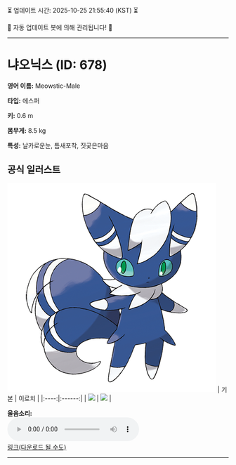 
⏳ 업데이트 시간: 2025-10-25 21:55:40 (KST) ⏳

🤖 자동 업데이트 봇에 의해 관리됩니다! 🤖

---

# 냐오닉스 (ID: 678)
**영어 이름:** Meowstic-Male

**타입:** 에스퍼

**키:** 0.6 m

**몸무게:** 8.5 kg

**특성:** 날카로운눈, 틈새포착, 짓궂은마음

## 공식 일러스트
![](https://raw.githubusercontent.com/PokeAPI/sprites/master/sprites/pokemon/other/official-artwork/678.png)
| 기본 | 이로치 |
|:----:|:------:|
| <img src="https://raw.githubusercontent.com/PokeAPI/sprites/master/sprites/pokemon/678.png" width="200"> | <img src="https://raw.githubusercontent.com/PokeAPI/sprites/master/sprites/pokemon/shiny/678.png" width="200"> |

**울음소리:**<br><audio controls src="https://raw.githubusercontent.com/PokeAPI/cries/main/cries/pokemon/latest/678.ogg"></audio><br> [링크(다운로드 될 수도)](https://raw.githubusercontent.com/PokeAPI/cries/main/cries/pokemon/latest/678.ogg)


---

